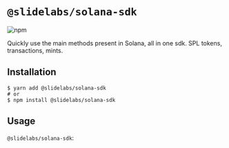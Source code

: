 # `@slidelabs/solana-sdk`

![npm](https://img.shields.io/npm/v/@slidelabs/solana-sdk)

Quickly use the main methods present in Solana, all in one sdk. SPL tokens, transactions, mints.

## Installation

```shell
$ yarn add @slidelabs/solana-sdk
# or
$ npm install @slidelabs/solana-sdk
```

## Usage

`@slidelabs/solana-sdk`:
